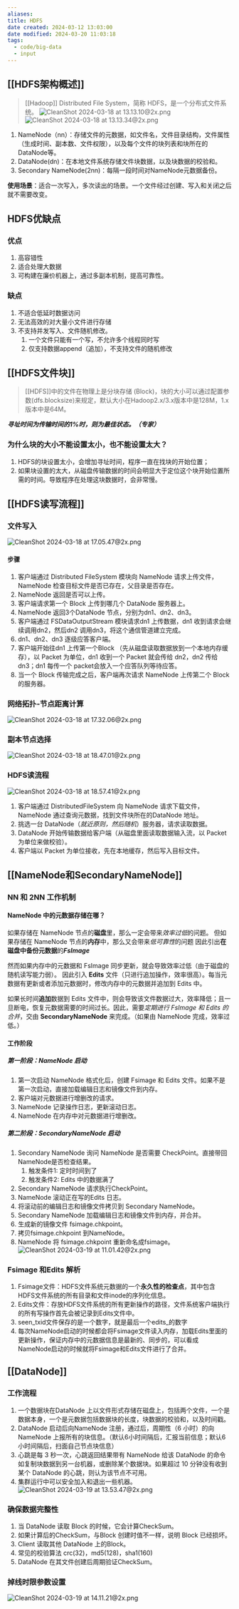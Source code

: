 ```yaml
---
aliases: 
title: HDFS
date created: 2024-03-12 13:03:00
date modified: 2024-03-20 11:03:18
tags:
  - code/big-data
  - input
---
```

## [[HDFS架构概述]]
>[[Hadoop]] Distributed File System，简称 HDFS，是一个分布式文件系统。
![CleanShot 2024-03-18 at 13.13.10@2x.png](https://typora-tes.oss-cn-shanghai.aliyuncs.com/picgo/CleanShot%202024-03-18%20at%2013.13.10%402x.png)
![CleanShot 2024-03-18 at 13.13.34@2x.png](https://typora-tes.oss-cn-shanghai.aliyuncs.com/picgo/CleanShot%202024-03-18%20at%2013.13.34%402x.png)
1. NameNode（nn）：存储文件的元数据，如文件名，文件目录结构，文件属性（生成时间、副本数、文件权限），以及每个文件的块列表和块所在的DataNode等。
2. DataNode(dn)：在本地文件系统存储文件块数据，以及块数据的校验和。
3. Secondary NameNode(2nn)：每隔一段时间对NameNode元数据备份。

**使用场景**：适合一次写入，多次读出的场景。一个文件经过创建、写入和关闭之后就不需要改变。

## HDFS优缺点
### 优点
1. 高容错性
2. 适合处理大数据
3. 可构建在廉价机器上，通过多副本机制，提高可靠性。

### 缺点
1. 不适合低延时数据访问
2. 无法高效的对大量小文件进行存储
3. 不支持并发写入、文件随机修改。
	1. 一个文件只能有一个写，不允许多个线程同时写
	2. 仅支持数据append（追加），不支持文件的随机修改

## [[HDFS文件块]]
>[[HDFS]]中的文件在物理上是分块存储 (Block)，块的大小可以通过配置参数(dfs.blocksize)来规定，默认大小在Hadoop2.x/3.x版本中是128M，1.x版本中是64M。

***寻址时间为传输时间的1%时，则为最佳状态。（专家）***

### 为什么块的大小不能设置太小，也不能设置太大？
1. HDFS的块设置太小，会增加寻址时间，程序一直在找块的开始位置；
2. 如果块设置的太大，从磁盘传输数据的时间会明显大于定位这个块开始位置所需的时间。导致程序在处理这块数据时，会非常慢。

## [[HDFS读写流程]]
### 文件写入
![CleanShot 2024-03-18 at 17.05.47@2x.png](https://typora-tes.oss-cn-shanghai.aliyuncs.com/picgo/CleanShot%202024-03-18%20at%2017.05.47%402x.png)
#### 步骤
1. 客户端通过 Distributed FileSystem 模块向 NameNode 请求上传文件，NameNode 检查目标文件是否已存在，父目录是否存在。
2. NameNode 返回是否可以上传。
3. 客户端请求第一个 Block 上传到哪几个 DataNode 服务器上。
4. NameNode 返回3个DataNode 节点，分别为dn1、dn2、dn3。
5. 客户端通过 FSDataOutputStream 模块请求dn1 上传数据，dn1 收到请求会继续调用dn2，然后dn2 调用dn3，将这个通信管道建立完成。
6. dn1、dn2、dn3 逐级应答客户端。
7. 客户端开始往dn1 上传第一个Block （先从磁盘读取数据放到一个本地内存缓存），以 Packet 为单位，dn1 收到一个 Packet 就会传给 dn2，dn2 传给 dn3；dn1 每传一个 packet会放入一个应答队列等待应答。
8. 当一个 Block 传输完成之后，客户端再次请求 NameNode 上传第二个 Block 的服务器。

### 网络拓扑-节点距离计算
![CleanShot 2024-03-18 at 17.32.06@2x.png](https://typora-tes.oss-cn-shanghai.aliyuncs.com/picgo/CleanShot%202024-03-18%20at%2017.32.06%402x.png)

### 副本节点选择
![CleanShot 2024-03-18 at 18.47.01@2x.png](https://typora-tes.oss-cn-shanghai.aliyuncs.com/picgo/CleanShot%202024-03-18%20at%2018.47.01%402x.png)

### HDFS读流程
![CleanShot 2024-03-18 at 18.57.41@2x.png](https://typora-tes.oss-cn-shanghai.aliyuncs.com/picgo/CleanShot%202024-03-18%20at%2018.57.41%402x.png)
1. 客户端通过 DistributedFileSystem 向 NameNode 请求下载文件，NameNode 通过查询元数据，找到文件块所在的DataNode 地址。
2. 挑选一台 DataNode（*就近原则，然后随机*）服务器，请求读取数据。
3. DataNode 开始传输数据给客户端（从磁盘里面读取数据输入流，以 Packet 为单位来做校验）。
4. 客户端以 Packet 为单位接收，先在本地缓存，然后写入目标文件。

## [[NameNode和SecondaryNameNode]]
### NN 和 2NN 工作机制
#### NameNode 中的元数据存储在哪？
如果存储在 NameNode 节点的**磁盘**里，那么一定会带来*效率过低*的问题。
但如果存储在 NameNode 节点的**内存**中，那么又会带来*低可靠性*的问题
因此引出**在磁盘中备份元数据**的***FsImage***

然而如果内存中的元数据和 FsImage 同步更新，就会导致效率过低（由于磁盘的随机读写能力弱）。
因此引入 **Edits** 文件（只进行追加操作，效率很高）。每当元数据有更新或者添加元数据时，修改内存中的元数据并追加到 Edits 中。

如果长时间**追加**数据到 Edits 文件中，则会导致该文件数据过大，效率降低；且一旦断电，恢复元数据需要的时间过长。因此，需要*定期进行 FsImage 和 Edits 的合并*，交由 **SecondaryNameNode** 来完成。（如果由 NameNode 完成，效率过低。）

#### 工作阶段
##### 第一阶段：NameNode 启动
1. 第一次启动 NameNode 格式化后，创建 Fsimage 和 Edits 文件。如果不是第一次启动，直接加载编辑日志和镜像文件到内存。
2. 客户端对元数据进行增删改的请求。
3. NameNode 记录操作日志，更新滚动日志。
4. NameNode 在内存中对元数据进行增删改。
##### 第二阶段：SecondaryNameNode 启动

1. Secondary NameNode 询问 NameNode 是否需要 CheckPoint。直接带回 NameNode是否检查结果。
	1. 触发条件1: 定时时间到了
	2. 触发条件2: Edits 中的数据满了
2. Secondary NameNode 请求执行CheckPoint。
3. NameNode 滚动正在写的Edits 日志。
4. 将滚动前的编辑日志和镜像文件拷贝到 Secondary NameNode。
5. Secondary NameNode 加载编辑日志和镜像文件到内存，并合并。
6. 生成新的镜像文件 fsimage.chkpoint。
7. 拷贝fsimage.chkpoint 到NameNode。
8. NameNode 将 fsimage.chkpoint 重新命名成fsimage。
![CleanShot 2024-03-19 at 11.01.42@2x.png](https://typora-tes.oss-cn-shanghai.aliyuncs.com/picgo/CleanShot%202024-03-19%20at%2011.01.42%402x.png)

### Fsimage 和Edits 解析
1. Fsimage文件：HDFS文件系统元数据的一个**永久性的检查点**，其中包含HDFS文件系统的所有目录和文件inode的序列化信息。
2. Edits文件：存放HDFS文件系统的所有更新操作的路径，文件系统客户端执行的所有写操作首先会被记录到Edits文件中。
3. seen_txid文件保存的是一个数字，就是最后一个edits_的数字
4. 每次NameNode启动的时候都会将Fsimage文件读入内存，加载Edits里面的更新操作，保证内存中的元数据信息是最新的、同步的，可以看成NameNode启动的时候就将Fsimage和Edits文件进行了合并。

## [[DataNode]]
### 工作流程
1. 一个数据块在DataNode 上以文件形式存储在磁盘上，包括两个文件，一个是数据本身，一个是元数据包括数据块的长度，块数据的校验和，以及时间戳。
2. DataNode 启动后向NameNode 注册，通过后，周期性（6 小时）的向NameNode 上报所有的块信息。（默认6小时间隔后，汇报当前信息；默认6小时间隔后，扫面自己节点块信息）
3. 心跳是每 3 秒一次，心跳返回结果带有 NameNode 给该 DataNode 的命令如复制块数据到另一台机器，或删除某个数据块。如果超过 10 分钟没有收到某个 DataNode 的心跳，则认为该节点不可用。
4. 集群运行中可以安全加入和退出一些机器。
![CleanShot 2024-03-19 at 13.53.47@2x.png](https://typora-tes.oss-cn-shanghai.aliyuncs.com/picgo/CleanShot%202024-03-19%20at%2013.53.47%402x.png)

### 确保数据完整性
1. 当 DataNode 读取 Block 的时候，它会计算CheckSum。
2. 如果计算后的CheckSum，与Block 创建时值不一样，说明 Block 已经损坏。
3. Client 读取其他 DataNode 上的Block。
4. 常见的校验算法 crc(32)，md5(128)，sha1(160)
5. DataNode 在其文件创建后周期验证CheckSum。

### 掉线时限参数设置
![CleanShot 2024-03-19 at 14.11.21@2x.png](https://typora-tes.oss-cn-shanghai.aliyuncs.com/picgo/CleanShot%202024-03-19%20at%2014.11.21%402x.png)
